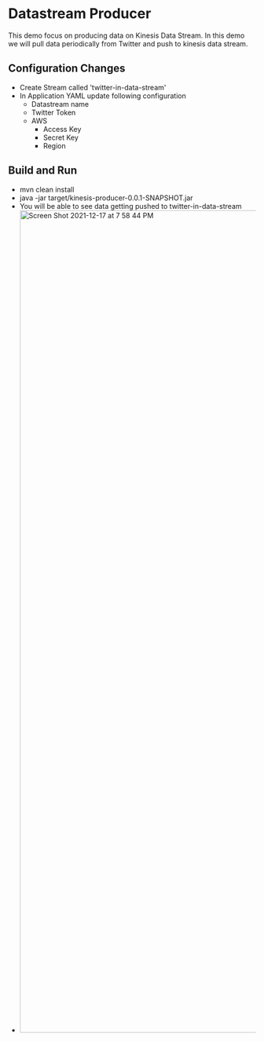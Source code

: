 # Datastream Producer

This demo focus on producing data on Kinesis Data Stream. In this demo we will pull data periodically from Twitter and push to kinesis data stream.

## Configuration Changes
- Create Stream called 'twitter-in-data-stream' 
- In Application YAML update following configuration
    - Datastream name
    - Twitter Token
    - AWS
        - Access Key
        - Secret Key
        - Region

## Build and Run
- mvn clean install
- java -jar target/kinesis-producer-0.0.1-SNAPSHOT.jar
- You will be able to see data getting pushed to twitter-in-data-stream
- <img width="1676" alt="Screen Shot 2021-12-17 at 7 58 44 PM" src="https://user-images.githubusercontent.com/23295769/146559410-33771749-e96f-4209-9e3d-f6f077798007.png">


